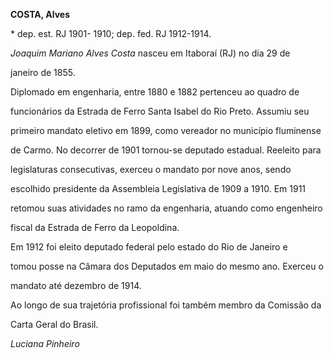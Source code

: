 **COSTA, Alves**



\* dep. est. RJ 1901- 1910; dep. fed. RJ 1912-1914.



*Joaquim Mariano Alves Costa* nasceu em Itaboraí (RJ) no dia 29 de

janeiro de 1855.



Diplomado em engenharia, entre 1880 e 1882 pertenceu ao quadro de

funcionários da Estrada de Ferro Santa Isabel do Rio Preto. Assumiu seu

primeiro mandato eletivo em 1899, como vereador no município fluminense

de Carmo. No decorrer de 1901 tornou-se deputado estadual. Reeleito para

legislaturas consecutivas, exerceu o mandato por nove anos, sendo

escolhido presidente da Assembleia Legislativa de 1909 a 1910. Em 1911

retomou suas atividades no ramo da engenharia, atuando como engenheiro

fiscal da Estrada de Ferro da Leopoldina.



Em 1912 foi eleito deputado federal pelo estado do Rio de Janeiro e

tomou posse na Câmara dos Deputados em maio do mesmo ano. Exerceu o

mandato até dezembro de 1914.



Ao longo de sua trajetória profissional foi também membro da Comissão da

Carta Geral do Brasil.



*Luciana Pinheiro*



